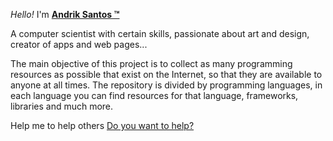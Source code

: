  *Hello!* I'm  [**Andrik Santos ™**](https://andriksantos.github.io/) 

A computer scientist with certain skills, passionate about art and design, creator of apps and web pages...

The main objective of this project is to collect as many programming resources as possible that exist on the Internet, so that they are available to anyone at all times. The repository is divided by programming languages, in each language you can find resources for that language, frameworks, libraries and much more.

Help me to help others [Do you want to help?](contributing.md)